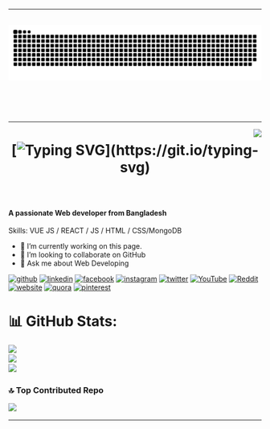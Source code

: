 <hr/>

<div align="center">
  <br>

  <img alt="snake eating my contributions" src="https://raw.githubusercontent.com/platane/snk/output/github-contribution-grid-snake-dark.svg" />

  <br/><br/><br/>
</div>

<hr/>

<img align="right" src="https://visitor-badge.laobi.icu/badge?page_id=salesp07.salesp07" />
<h1 align="center">

  [![Typing SVG](https://readme-typing-svg.herokuapp.com?font=Tangerine&weight=700&size=50&duration=4000&pause=500&color=9745F5&width=500&height=70&lines=Assalmualaikum;I'm+Abdul+Mazid+Akash!)](https://git.io/typing-svg)
</h1>

<br/>

#### A passionate Web developer from Bangladesh



Skills: VUE JS / REACT / JS / HTML / CSS/MongoDB

- 🔭 I’m currently working on this page. 
- 👯 I’m looking to collaborate on GitHub 
- 💬 Ask me about Web Developing 


[<img src='https://cdn.jsdelivr.net/npm/simple-icons@3.0.1/icons/github.svg' alt='github' height='40'>](https://github.com/abdulmazidakash)  [<img src='https://cdn.jsdelivr.net/npm/simple-icons@3.0.1/icons/linkedin.svg' alt='linkedin' height='40'>](https://www.linkedin.com/in/https://www.linkedin.com/in/abdulmazidakash//)  [<img src='https://cdn.jsdelivr.net/npm/simple-icons@3.0.1/icons/facebook.svg' alt='facebook' height='40'>](https://www.facebook.com/https://www.facebook.com/akashabdulmazid/)  [<img src='https://cdn.jsdelivr.net/npm/simple-icons@3.0.1/icons/instagram.svg' alt='instagram' height='40'>](https://www.instagram.com/https://www.instagram.com/abdulmazidakash//)  [<img src='https://cdn.jsdelivr.net/npm/simple-icons@3.0.1/icons/twitter.svg' alt='twitter' height='40'>](https://twitter.com/https://x.com/abdulmazidakash) [<img src='https://cdn.jsdelivr.net/npm/simple-icons@3.0.1/icons/youtube.svg' alt='YouTube' height='40'>](https://www.youtube.com/channel/https://www.youtube.com/@abdulmazidakash) [<img src='https://cdn.jsdelivr.net/npm/simple-icons@3.0.1/icons/reddit.svg' alt='Reddit' height='40'>](https://www.reddit.com/user/https://www.reddit.com/user/abdulmazidakash/)  [<img src='https://cdn.jsdelivr.net/npm/simple-icons@3.0.1/icons/icloud.svg' alt='website' height='40'>](https://abdulmazidakash.blogspot.com/) [<img src='https://cdn.jsdelivr.net/npm/simple-icons@3.0.1/icons/quora.svg' alt='quora' height='40'>](https://www.quora.com/profile/Abdul-Mazid-Akash) [<img src='https://cdn.jsdelivr.net/npm/simple-icons@3.0.1/icons/pinterest.svg' alt='pinterest' height='40'>](https://www.pinterest.com/abdulmazidakash/)  



# 📊 GitHub Stats:
![](https://github-readme-stats.vercel.app/api?username=abdulmazidakash&theme=midnight-purple&hide_border=false&include_all_commits=true&count_private=true)<br/>
![](https://github-readme-streak-stats.herokuapp.com/?user=abdulmazidakash&theme=midnight-purple&hide_border=false)<br/>
![](https://github-readme-stats.vercel.app/api/top-langs/?username=abdulmazidakash&theme=midnight-purple&hide_border=false&include_all_commits=true&count_private=true&layout=compact)

<!--
## 🏆 GitHub Trophies
![](https://github-profile-trophy.vercel.app/?username=abdulmazidakash&theme=discord_old_blurple&no-frame=false&no-bg=true&margin-w=4) -->

### 🔝 Top Contributed Repo
![](https://github-contributor-stats.vercel.app/api?username=abdulmazidakash&limit=5&theme=midnight-purple&combine_all_yearly_contributions=true)

---

<!-- Proudly created with GPRM ( https://gprm.itsvg.in ) -->
